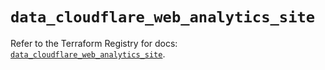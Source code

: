 # `data_cloudflare_web_analytics_site`

Refer to the Terraform Registry for docs: [`data_cloudflare_web_analytics_site`](https://registry.terraform.io/providers/cloudflare/cloudflare/5.9.0/docs/data-sources/web_analytics_site).
